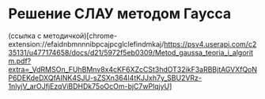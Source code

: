 # Решение СЛАУ методом Гаусса

(ссылка с методичкой)[chrome-extension://efaidnbmnnnibpcajpcglclefindmkaj/https://psv4.userapi.com/c235131/u477174658/docs/d21/5972f5eb0309/Metod_gaussa_teoria_i_algoritm.pdf?extra=_VdRMSOn_FUhBMnv8x4cKF6XZcCSt3hdOT32ikF3aRBBjtAGVXfQoNP6DEKdeDXQfAINK4SJU-sZSXn364I4tKJJxh7y_SBU2VRz-1nlyjV_arOJfjEzqViBDHDk75oOcOm-bjC7wPlqjyU]